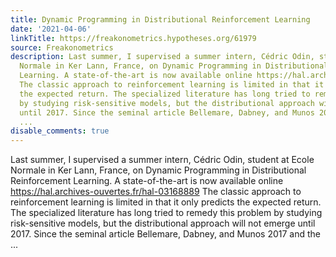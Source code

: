 ```yaml
---
title: Dynamic Programming in Distributional Reinforcement Learning
date: '2021-04-06'
linkTitle: https://freakonometrics.hypotheses.org/61979
source: Freakonometrics
description: Last summer, I supervised a summer intern, Cédric Odin, student at Ecole
  Normale in Ker Lann, France, on Dynamic Programming in Distributional Reinforcement
  Learning. A state-of-the-art is now available online https://hal.archives-ouvertes.fr/hal-03168889
  The classic approach to reinforcement learning is limited in that it only predicts
  the expected return. The specialized literature has long tried to remedy this problem
  by studying risk-sensitive models, but the distributional approach will not emerge
  until 2017. Since the seminal article Bellemare, Dabney, and Munos 2017 and the
  ...
disable_comments: true
---
```

Last summer, I supervised a summer intern, Cédric Odin, student at Ecole Normale in Ker Lann, France, on Dynamic Programming in Distributional Reinforcement Learning. A state-of-the-art is now available online https://hal.archives-ouvertes.fr/hal-03168889 The classic approach to reinforcement learning is limited in that it only predicts the expected return. The specialized literature has long tried to remedy this problem by studying risk-sensitive models, but the distributional approach will not emerge until 2017. Since the seminal article Bellemare, Dabney, and Munos 2017 and the ...